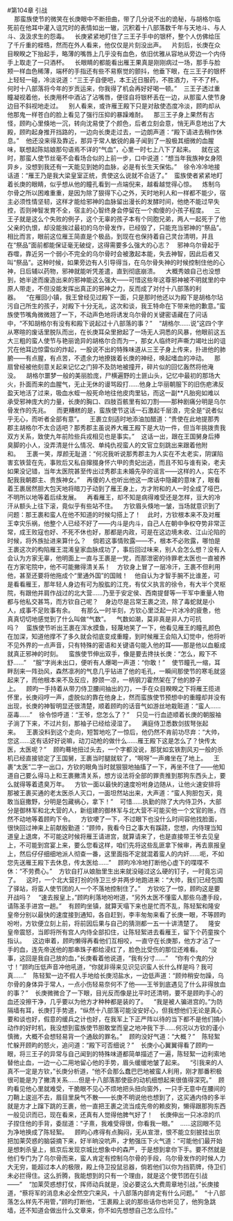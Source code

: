 #第104章 引战<br />    那蛮族使节的微笑在长庚眼中不断扭曲，带了几分说不出的诡秘，与胡格尔临死前在他耳中灌入诅咒时的表情如出一辙，沉积着十八部落数千年与天地斗、与人斗、汲汲求生的怨毒。    长庚紧紧地盯住了三王子手中的银杯，整个人仿佛给压了千斤重的桎梏，然而在外人看来，他仅仅是片刻没出声。    片刻后，长庚在众目睽睽之下抬起手，略薄的嘴唇上几乎没有血色，依旧优雅从容地从旁边一个内侍手上取走了一只酒杯。    长眼睛的都能看出雁王果真是刚刚病过一场，那手与脸颊一样血色稀薄，端杯的手指还有些不易察觉的颤抖，他垂下眼，在三王子的银杯上轻轻一碰，冷淡说道：“三王子自便吧，本王近日服药，不胜酒力，干不了杯。何时十八部落将今年的岁贡运来，你我得了机会再好好喝一顿。”    三王子透过重瞳凝视着他，长庚用杯中酒沾了沾嘴唇，便径自将银杯丢在一边，从那蛮人使节身边目不斜视地走过。    别人看来，或许雁王殿下只是对敌使态度冷淡，顾昀却从他那鬼一样苍白的脸上看见了强行压抑的暴躁难耐。    那三王子身上果然有古怪，顾昀心里倏地一沉，转向沈易使了个颜色，后者立刻会意，悄无声息地出了大殿，顾昀起身推开挡路的，一边向长庚走过去，一边朗声道：“殿下请进去稍作休息。”    他还没来得及靠近，那异于常人敏锐的鼻子闻到了一股极其细微的血腥味，联想起陈姑娘那句语焉不详的“气血”，心里一时七上八下了起来。    就在这时，那蛮人使节丝毫不会看场合似的上前一步，口中说道：“想当年我族神女身陨异乡，没想到我还有一天能见到她的血脉，必是有长生天保佑。”    徐令冷冷地接话道：“雁王乃是我大梁皇室正统，贵使这么说就不合适了。”    蛮族使者紧紧地盯着长庚的眼睛，似乎想从他的瞳孔看到一点端倪来，越看越觉得心惊。    炼制乌尔骨之所以困难重重，是因为除了狠得下心之外，天时地利人和一样都不能少，宿主必须性情坚韧，这样才能给邪神的血脉留出漫长的发酵时间，他绝不能过早失控，否则神智发育不全，宿主的心智终身会停留在一个痴傻的小孩子程度。    三王子就是这么个失败的例子，这个无辜的孩子本有个同胞兄弟，两人一起死于了他父亲的仇恨，却没能挨过最初的乌尔骨发作，已经毁了，只能充当邪神的“祭品”。相比而言，眼前这位雁王简直是个极品，到现在也保持着自己灵台清明，并且在“祭品”面前都能保证毫无破绽，这得需要多么强大的心志？    邪神乌尔骨起于吞噬，靠近另一个弱小不完全的乌尔骨时会被激起本能，失去神智，因此后者又叫“祭品”。这种时候，如果旁边有人引导得当，在乌尔骨失神的时候控制住他的心神，日后辅以药物，邪神就能听凭差遣，直到彻底崩溃。    大概秀娘自己也没想到，她半途而废造出来的邪神能这么强大——可惜这些年这尊邪神被不明就里的中原人带走，不但没能发挥出真正的邪神之力，反而成了对付十八部落的利器。    “在雁回小镇，我王曾经见过殿下一面，只是那时他还以为殿下是胡格尔玷污自己所生的孩子，对殿下十分无礼，这次和谈，我王特命在下带来他的歉意。”蛮族使节嘴角微微翘了一下，不动声色地将诱发乌尔骨的关键密语藏在了问话中，“不知胡格尔有没有和殿下说起过十八部落的事？”    “胡格尔……说”这四个字从寒暄的废话里脱队而出，在长庚耳朵里掀起了一场无人洞悉的风暴，他眼前这五大三粗的蛮人使节与艳丽诡异的胡格尔合而为一，那女人临终时声嘶力竭吐出的诅咒在他耳边惊雷似的炸起，一股说不出的特殊味道从三王子身上传来，扑进他的肺腑——有点腥，有点苦，不遗余力地撩拨着长庚的神经，唤起嗜血的冲动。    那扇曾经被他刻意关起来记忆之门猝不及防地被撞开，碎片似的回忆轰然将他淹没。    胡格尔噩梦一般的美丽脸庞，尸横遍野的土匪山头，记忆中最初的那场大火，扑面而来的血腥气，无止无休的谩骂殴打……他身上华丽朝服下的旧伤疤沸反盈天地活了过来，吸血水蛭一般死命地往他皮肉里钻，而这一副**凡胎宛如难以承受邪神庞大的力量，长庚的胸口、四肢百骸里有如刀割——那种剧痛分明是乌尔骨发作的先兆。    而更糟糕的是，蛮族使节这话一石激起千层浪，完全是“说者似乎无心，而听者全部有意”。    王裹立刻适时地添油加醋道：“贵使在此地提那秀郡主胡格尔不太合适吧？那秀郡主虽说养大雁王殿下是大功一件，但当年挑拨贵我双方关系，致使九年前险些兵戎相见也是事实。”    这话一出，跟在王国舅身后捧臭脚的小人，没弄清是什么情况、单纯仇视蛮人的文官立刻跳出来跟着他附和。    王裹一笑，厚颜无耻道：“何况我听说那秀郡主为人实在不太老实，阴谋陷害玄铁营在先，事败后又私自撺掇身怀六甲的贵妃出逃，而且不知与谁有染，老夫如果没记错，当年太医院甚至传出过秀郡主未婚先孕的谣言——这样的人，实在不配我我朝郡主、贵族神女。”    再傻的人也听出他这一席话中隐藏的意味了，眼看着王裹居然胆大包天地将暗刀子动到了雁王身上，方才附和的人一时全成了哑巴，不明所以地等着后续发展。    再看雁王，却不知是病得难受还是怎样，豆大的冷汗从额头上往下滚，竟似乎有些站不住。    方钦眉头倏地一皱，当场就意识到了问题：那王裹和蛮人在他不知道的时候勾搭上了！    此时，方钦根本来不及对雁王幸灾乐祸，他整个人已经不好了——内斗是内斗，自己人在朝中争权夺势非常正常，成王败寇也好、不死不休也好，那都是内政，可是在这边境未收、江山沦陷的时候，将外族扯进来算什么？    倘若这事情败露——不，根本不必败露，哪怕是王裹这次的构陷雁王混淆皇家血脉成功了，事后回过味来，别人会怎么想？没有人会认为方家无辜，他明面上一直与王裹是一党，而那泄密的待罪老太医也一直被养在方家宅院中，他不可能撇得清关系！    方钦身上冒了一层冷汗，王裹不但利用他，甚至还要将他拖成个“里通外国”的国贼！    他自认为才智手腕不比谁差，可是看看雁王，那年轻人身边有可为股肱的江充，有仗义执言的徐令，有大半个灵枢院，有跟他并肩作战过的北大营……乃至于安定侯、西南提督等一干军中重量人物都与他私交甚笃，而方钦自己呢？    身边尽是吕常王裹之流，除了毒蛇就是小人，成事不足败事有余。    有那么一时半刻，方钦心里泛起一片冰冷的疲惫，他真真切切地感觉到了什么叫做“气数”。    气数如潮，莫非真是非人力可抗吗？    蛮族使节听出王裹在浑水摸鱼，轻蔑地笑了一下，他看见雁王的瞳孔颜色在加深，知道他撑不了多久就会彻底变成重瞳，到时候雁王会陷入幻觉中，他将听不见外界的一点声音，只有特殊的密语和关键语句能入他的耳——那是他以血躯成就真正邪神的时刻。    蛮族使节伸出双手，像是要去搀扶长庚：“怎么，殿下不舒……”    “服”字尚未出口，便听有人爆喝一声道：“你敢！”    使节瞳孔一缩，耳畔刮来一阵劲风，森然凛冽的气息几乎钻进了他的毛孔，一瞬间那使节的寒毛就竖起来了，而他根本来不及反应，脖颈一凉，一柄钢刀霍然架在了他的脖子上。    顾昀一手持着从带刀侍卫腰间抽出的刀，一手在众目睽睽之下将雁王揽进怀里，长庚闷哼一声，虚脱似的靠在他身上，然而蛮族使节预想中的重瞳却并没有出现，长庚的神智明显还很清楚，顺着顾昀的话音气如游丝地栽赃道：“蛮人……巫毒……”    徐令惊呼道：“王爷，您怎么了？”    只见一行血迹顺着长庚的朝服袖子淌了下来，不过片刻，那袖子已经给浸湿了。    满庭侍卫悉数剑拔弩张起来。    王裹没料到这个走向，短暂地吃了一惊后，他仍然不肯前功尽弃：“大帅，您这……这有话好好说嘛，动刀动枪的做什么……雁王殿下这是怎么了？快传太医，太医呢？”    顾昀蓦地扭过头去，一个字都没说，那犹如玄铁割风刃一般的杀机已经直接锁定了王国舅，王裹当时腿就软了，“啊呀”一声瘫坐在了地上。    王裹“太医”二字一出口，方钦的眼角当时就狠狠地抽搐了一下，再坐不住了——他知道自己要么得马上和王裹撇清关系，想方设法将全部的罪责推到那狗东西头上，要么就得等着遗臭万年。    方钦一面以最快的速度吩咐身边随从，让他火速安排将那被王裹买通的老太医杀人灭口，一面坦然站出来，大声道：“蛮人狗胆包天，竟敢当庭撒野，分明是包藏祸心，拿下！”    可惜……执勤的除了大内侍卫外，大部分是御林军和北大营的人，新组建的御林军与北大营不可能买他一个文官的账，岿然不动地等着顾昀下令。    方钦哽了一下，不过眼下也没什么时间容他找脸面，很快回过神来上前献殷勤道：“顾帅，我看今日之事大有蹊跷，您想，内侍理当知道皇上退席，不可能这时候将雁王请进宫，就算请来了，也是直接带王爷去见皇上，不可能到宫宴上来，要么您看这样，咱们先将这些乱匪拿下候审，再去禀报皇上，然后仔仔细细地派人彻查一番，这里面指不定就混着蛮人的内奸……呃，不如您先送雁王殿下去休息，传太医给……”    顾昀冷冷地打断他心虚下的喋喋不休：“不劳费心。”    方钦自打从娘胎里生出来就没碰过这么硬的钉子，一时竟忘词了。    这时，一个北大营打扮的侍卫三步并两步地跑进来：“大帅，我们已经包围了驿站，将蛮人使节团的人一个不落地控制住了。”    方钦吃了一惊，顾昀这是要开战吗？    “速去报皇上，”顾昀利落地吩咐道，“另外太医不懂蛮人那些乌遭手段，请陈圣手进宫一趟。”    有顾昀坐镇，就算天塌下来也是忙而不乱，陈轻絮和隆安皇帝分别以最快的速度接到通知，各自赶到，李丰匆匆来看了长庚一眼，不等顾昀吩咐，方钦便立刻上前，将前因后果与自己的猜测都一五一十讲清楚了。    隆安皇帝震怒，当即将所有宫人内侍全部扣住，让陈轻絮进去看雁王，留下个药童挨个指认。    这边审着，顾昀懒得再看他们互相咬，一直守在长庚那，他方才沾了一手的血，连先帝送他的那串珠子都给浸红了，脸色比受伤的那位还难看。    “没事，这回是我自己放的血，”长庚看着他说道，“我有分寸……”    “你有个鬼的分寸！”顾昀压低声音冲他吼道，“你就非得来见识见识蛮人长什么样是吗？我可真……”    陈轻絮一边不假人手地给长庚沏盐水，一边低声道：“顾帅稍安勿躁，乌尔骨的身体异于常人，一点小伤轻易奈何不了他——王爷到底遇见了什么非得放血的事？”    长庚微微合了一下眼，目光反而像是比平时还清明，要不是顾昀手心的血还没擦干净，几乎要以为他方才种种都是装的了。    “我是被人骗进宫的。”为防隔墙有耳，长庚打手势道，“纵然十八部落可能没安好心，但我想他们无论是真心要和谈也好，假意的缓兵之计也好，在我军上下正严阵以待的当下都不是他们搞小动作的好时机，我没想到蛮族使节胆敢堂而皇之地冲我下手……何况以方钦的谨小慎微，大概不会想轻易背一个通敌的罪名。”    顾昀没好气道：“大概？”    陈轻絮忙躲开顾昀的怒火，追问道：“殿下可否细说？”    长庚小心翼翼得看了顾昀一眼，将三王子的异常与自己闻到的特殊味道都简单描述了一遍，陈轻絮一边利索地替他止血，一边一心二用地留心他的手势，眉头缓缓地皱了起来。    “引我来的人真不一定是方钦，”长庚分析道，“他不会那么蠢巴巴地被蛮人利用，刚才那番积极很可能是为了撇清关系……但是十八部落那使臣的动机细想起来很值得深究。”    顾昀看见他心里就难受，干脆眼不见心不烦地把头扭向窗外，一只手无意中在腰间的刀鞘上逡巡不去，眉目里戾气不散——长庚不明说他也想到了，这买通内侍的多半就是方才上蹿下跳的王裹，他一直把王裹之流当成先帝的赖皮狗，懒得跟那狗东西一般见识而已，现在看来，还真有人觉得他脾气好了！    长庚伸出一只冰凉的爪子捏住他的手背，委屈道：“子熹，我难受得很，你看我一眼。”    ……这回眼不见为净地换成了陈轻絮。    顾昀心疼得有点胸闷，无从宣泄，恨不能立刻披挂出京把加莱荧惑的脑袋摘下来，好半晌没吭声，才勉强压下火气道：“可能他们最开始是想刺杀皇上，抵京后发现京城比想象中的森严，于是想到拿你下手。要不然就是他们专门为了乌尔骨而来，蛮人肯定有控制乌尔骨的手段，乌尔骨发作的时候人力大无穷，能超过本人的极限，殿上侍卫投鼠忌器，倘若他们以你为挡箭牌，侍卫们未必拦得住。这么折腾，我能想到的只有一个理由，就是这个使节团在引战——”    “加莱荧惑想打仗，挥师动兵就是，没必要这么大费周章地引战，”长庚接道，“蔡将军的消息未必全然空穴来风，十八部落内部肯定有什么问题。”    “十八部落怎么样先不用管，”顾昀打断他，“王裹殿上说的那些话你也听见了，他狗急跳墙，还不知道会做出什么文章来，你不如先想想自己怎么应付。”